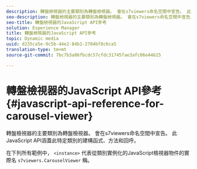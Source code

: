 ```yaml
---
description: 轉盤檢視器的主要類別為轉盤檢視器。 會在s7viewers命名空間中宣告。 此JavaScript API涵蓋此特定類別的建構函式、方法和回呼。
seo-description: 轉盤檢視器的主要類別為轉盤檢視器。 會在s7viewers命名空間中宣告。 此JavaScript API涵蓋此特定類別的建構函式、方法和回呼。
seo-title: 轉盤檢視器的JavaScript API參考
solution: Experience Manager
title: 轉盤檢視器的JavaScript API參考
topic: Dynamic media
uuid: d235ca5e-9c5b-44e2-84b1-2704bf8c6ca5
translation-type: tm+mt
source-git-commit: 7bc7b3a86fbcdc57cfdc31745fae3afc06e44b15

---
```



# 轉盤檢視器的JavaScript API參考{#javascript-api-reference-for-carousel-viewer}

轉盤檢視器的主要類別為轉盤檢視器。 會在s7viewers命名空間中宣告。 此JavaScript API涵蓋此特定類別的建構函式、方法和回呼。

在下列所有範例中， `<instance>` 代表從類別實例化的JavaScript檢視器物件的實際名 `s7viewers.CarouselViewer` 稱。
